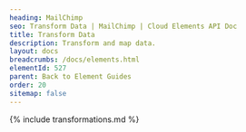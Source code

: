 ```yaml
---
heading: MailChimp
seo: Transform Data | MailChimp | Cloud Elements API Doc
title: Transform Data
description: Transform and map data.
layout: docs
breadcrumbs: /docs/elements.html
elementId: 527
parent: Back to Element Guides
order: 20
sitemap: false
---
```


{% include transformations.md %}
